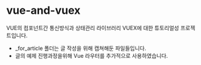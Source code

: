 # vue-and-vuex

VUE의 컴포넌트간 통신방식과 상태관리 라이브러리 VUEX에 대한 튜토리얼성 프로젝트입니다.



* _for_article 폴더는 글 작성을 위해 캡쳐해둔 파일들입니다.
* 글의 예제 진행과정을위해 Vue 라우터를 추가적으로 사용하였습니다.
